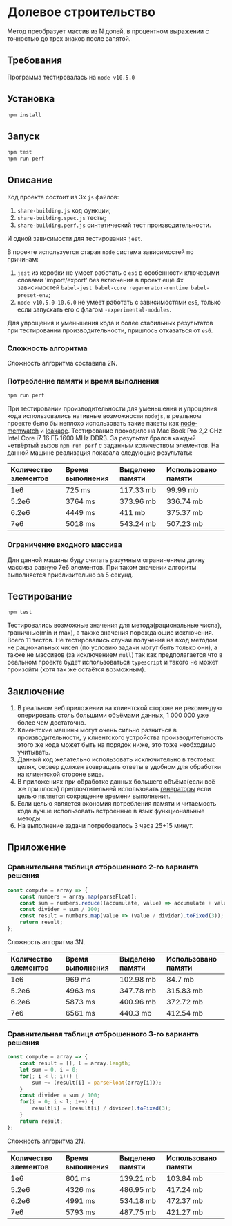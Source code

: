 # Долевое строительство

Метод преобразует массив из N долей, в процентном выражении с точностью до трех знаков после запятой.

## Требования

Программа тестировалась на `node v10.5.0`

## Установка

```sh
npm install
```

## Запуск

```sh
npm test
npm run perf
```

## Описание

Код проекта состоит из 3х `js` файлов:

1. `share-building.js` код функции;
1. `share-building.spec.js` тесты;
1. `share-building.perf.js` синтетический тест производительности.

И одной зависимости для тестирования `jest`.

В проекте используется старая `node` система зависимостей по причинам:

1. `jest` из коробки не умеет работать с `es6` в особенности ключевыми словами 'import/export' без включения в проект ещё 4х зависимостей `babel-jest babel-core regenerator-runtime babel-preset-env`;
1. `node v10.5.0-10.6.0` не умеет работать с зависимостями `es6`, только если запускать его с флагом `-experimental-modules`.

Для упрощения и уменьшения кода и более стабильных результатов при тестировании производительности, пришлось отказаться от `es6`.

### Сложность алгоритма

Сложность алгоритма составила 2N.

### Потребление памяти и время выполнения

```sh
npm run perf
```

При тестировании производительности для уменьшения и упрощения кода использовались нативные возможности `nodejs`, в реальном проекте было бы неплохо использовать такие пакеты как [node-memwatch](https://github.com/lloyd/node-memwatch) и [leakage](https://github.com/andywer/leakage).
Тестирование проходило на Mac Book Pro 2,2 GHz Intel Core i7 16 ГБ 1600 MHz DDR3. За результат брался каждый четвёртый вызов `npm run perf` с заданным количеством элементов. На данной машине реализация показала следующие результаты:

|Количество элементов|Время выполнения|Выделено памяти|Использовано памяти|
| :---               | :---           | :---          | :---              |
| 1e6                | 725 ms         | 117.33 mb     | 99.99 mb          |
| 5.2e6              | 3764 ms        | 373.96 mb     | 336.74 mb         |
| 6.2e6              | 4449 ms        | 411 mb        | 375.37 mb         |
| 7e6                | 5018 ms        | 543.24 mb     | 507.23 mb         |

### Ограничение входного массива

Для данной машины буду считать разумным ограничением длину массива равную 7e6 элементов. При таком значении алгоритм выполняется приблизительно за 5 секунд.

## Тестирование

```sh
npm test
```

Тестировались возможные значения для метода(рациональные числа), граничные(min и max), а также значения порождающие исключения. Всего 11 тестов.
Не тестировались случаи получения на вход методом не рациональных чисел (по условию задачи могут быть только они), а также не массивов (за исключением `null`) так как предполагается что в реальном проекте будет использоваться `typescript` и такого не может произойти (хотя так же остаётся возможным).

## Заключение

1. В реальном веб приложении на клиентской стороне не рекомендую оперировать столь большими объёмами данных, 1 000 000 уже более чем достаточно.
1. Клиентские машины могут очень сильно разниться в производительности, у клиентского устройства производительность этого же кода может быть на порядок ниже, это тоже необходимо учитывать.
1. Данный код желательно использовать исключительно в тестовых целях, сервер должен возвращать ответы в удобном для обработки на клиентской стороне виде.
1. В приложениях при обработке данных большего объёма(если всё же пришлось) предпочтительней использовать [генераторы](https://developer.mozilla.org/en-US/docs/Web/JavaScript/Reference/Statements/function*) если целью является сокращение времени выполнения.
1. Если целью является экономия потребления памяти и читаемость кода лучше использовать встроенные в язык функциональные методы.
1. На выполнение задачи потребовалось 3 часа 25+15 минут.

## Приложение

### Сравнительная таблица отброшенного 2-го варианта решения

```javascript
const compute = array => {
    const numbers = array.map(parseFloat);
    const sum = numbers.reduce((accumulate, value) => accumulate + value, 0);
    const divider = sum / 100;
    const result = numbers.map(value => (value / divider).toFixed(3));
    return result;
};
```

Сложность алгоритма 3N.

|Количество элементов|Время выполнения|Выделено памяти|Использовано памяти|
| :---               | :---           | :---          | :---              |
| 1e6                | 969 ms         | 102.98 mb     | 84.7 mb           |
| 5.2e6              | 4963 ms        | 347.78 mb     | 315.83 mb         |
| 6.2e6              | 5873 ms        | 400.96 mb     | 372.72 mb         |
| 7e6                | 6561 ms        | 440.3 mb      | 412.54 mb         |

### Сравнительная таблица отброшенного 3-го варианта решения

```javascript
const compute = array => {
    const result = [], l = array.length;
    let sum = 0, i = 0;
    for(; i < l; i++) {
        sum += (result[i] = parseFloat(array[i]));
    }
    const divider = sum / 100;
    for(i = 0; i < l; i++) {
        result[i] = (result[i] / divider).toFixed(3);
    }
    return result;
};
```

Сложность алгоритма 2N.

|Количество элементов|Время выполнения|Выделено памяти|Использовано памяти|
| :---               | :---           | :---          | :---              |
| 1e6                | 801 ms         | 139.21 mb     | 103.84 mb         |
| 5.2e6              | 4326 ms        | 486.95 mb     | 417.24 mb         |
| 6.2e6              | 4991 ms        | 534.18 mb     | 472.37 mb         |
| 7e6                | 5793 ms        | 487.75 mb     | 421.27 mb         |
